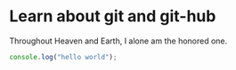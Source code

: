 # Learn about git and git-hub


Throughout Heaven and Earth, I alone am the honored one.

```javascript
console.log("hello world");
``` 







